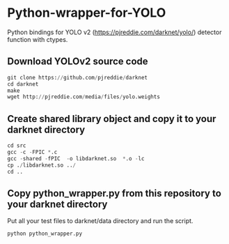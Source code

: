 # Python-wrapper-for-YOLO

Python bindings for YOLO v2 (https://pjreddie.com/darknet/yolo/) detector function with ctypes.

## Download YOLOv2 source code 

```python
git clone https://github.com/pjreddie/darknet
cd darknet
make
wget http://pjreddie.com/media/files/yolo.weights
```

## Create shared library object and copy it to your darknet directory

```python
cd src
gcc -c -FPIC *.c
gcc -shared -fPIC  -o libdarknet.so  *.o -lc
cp ./libdarknet.so ../
cd ..
```

## Copy python_wrapper.py from this repository to your darknet directory

Put all your test files to darknet/data directory and run the script.

```python
python python_wrapper.py
```
